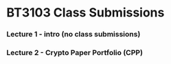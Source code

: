 # BT3103 Class Submissions 

### Lecture 1 - intro (no class submissions)
### Lecture 2 - Crypto Paper Portfolio (CPP)